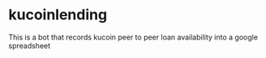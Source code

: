 # kucoinlending
This is a bot that records kucoin peer to peer loan availability into a google spreadsheet
